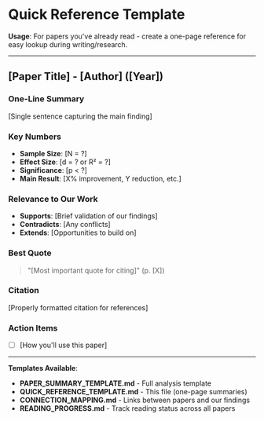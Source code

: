 # Quick Reference Template

**Usage**: For papers you've already read - create a one-page reference for easy lookup during writing/research.

---

## [Paper Title] - [Author] ([Year])

### **One-Line Summary**
[Single sentence capturing the main finding]

### **Key Numbers**
- **Sample Size**: [N = ?]
- **Effect Size**: [d = ? or R² = ?]
- **Significance**: [p < ?]
- **Main Result**: [X% improvement, Y reduction, etc.]

### **Relevance to Our Work**
- **Supports**: [Brief validation of our findings]
- **Contradicts**: [Any conflicts]
- **Extends**: [Opportunities to build on]

### **Best Quote**
> "[Most important quote for citing]" (p. [X])

### **Citation**
[Properly formatted citation for references]

### **Action Items**
- [ ] [How you'll use this paper]

---

**Templates Available**:
- **PAPER_SUMMARY_TEMPLATE.md** - Full analysis template
- **QUICK_REFERENCE_TEMPLATE.md** - This file (one-page summaries)
- **CONNECTION_MAPPING.md** - Links between papers and our findings
- **READING_PROGRESS.md** - Track reading status across all papers